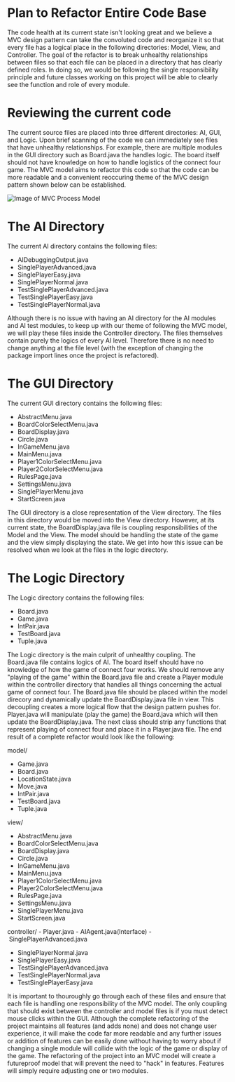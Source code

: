 Plan to Refactor Entire Code Base
=================================
The code health at its current state isn't looking great and we believe a MVC design pattern can take the convoluted code
and reorganize it so that every file has a logical place in the following directories: Model, View, and Controller.
The goal of the refactor is to break unhealthy relationships between files so that each file can be placed in a directory
that has clearly defined roles. In doing so, we would be following the single responsibility principle and future classes 
working on this project will be able to clearly see the function and role of every module.

# Reviewing the current code
The current source files are placed into three different directories: AI, GUI, and Logic. Upon brief scanning of the code
we can immediately see files that have unhealthy relationships. For example, there are multiple modules in the GUI directory
such as Board.java the handles logic. The board itself should not have knowledge on how to handle logistics of the connect 
four game. The MVC model aims to refactor this code so that the code can be more readable and a convenient reoccuring theme 
of the MVC design pattern shown below can be established.

![Image of MVC Process Model](https://upload.wikimedia.org/wikipedia/commons/f/fd/MVC-Process.png)

# The AI Directory
The current AI directory contains the following files: 
- AIDebuggingOutput.java
- SinglePlayerAdvanced.java
- SinglePlayerEasy.java
- SinglePlayerNormal.java
- TestSinglePlayerAdvanced.java
- TestSinglePlayerEasy.java
- TestSinglePlayerNormal.java

Although there is no issue with having an AI directory for the AI modules and AI test modules, to keep up with our theme of
following the MVC model, we will play these files inside the Controller directory. The files themselves contain purely the logics of every AI level. Therefore there is no need to change anything at the file level (with the exception of changing the package import lines once the project is refactored).

# The GUI Directory
The current GUI directory contains the following files:
- AbstractMenu.java
- BoardColorSelectMenu.java
- BoardDisplay.java
- Circle.java
- InGameMenu.java
- MainMenu.java
- Player1ColorSelectMenu.java
- Player2ColorSelectMenu.java
- RulesPage.java
- SettingsMenu.java
- SinglePlayerMenu.java
- StartScreen.java

The GUI directory is a close representation of the View directory. The files in this directory would be moved into the View directory. However, at its current state, the BoardDisplay.java file is coupling responsibilities of the Model and the View. The model should be handling the state of the game and the view simply displaying the state. We get into how this issue can be resolved when we look at the files in the logic directory.

# The Logic Directory
The Logic directory contains the following files:
- Board.java
- Game.java
- IntPair.java
- TestBoard.java
- Tuple.java

The Logic directory is the main culprit of unhealthy coupling. The Board.java file contains logics of AI. The board itself should have no knowledge of how the game of connect four works. We should remove any "playing of the game" within the Board.java file and create a Player module within the controller directory that handles all things concerning the actual game of connect four. The Board.java file should be placed within the model direcory and dynamically update the BoardDisplay.java file in view. This decoupling creates a more logical flow that the design pattern pushes for. Player.java will manipulate (play the game) the Board.java which will then update the BoardDisplay.java. The next class should strip any functions that represent playing of connect four and place it in a Player.java file. The end result of a complete refactor would look like the following:

model/
- Game.java
- Board.java
- LocationState.java
- Move.java
- IntPair.java
- TestBoard.java
- Tuple.java

view/
- AbstractMenu.java
- BoardColorSelectMenu.java
- BoardDisplay.java
- Circle.java
- InGameMenu.java
- MainMenu.java
- Player1ColorSelectMenu.java
- Player2ColorSelectMenu.java
- RulesPage.java
- SettingsMenu.java
- SinglePlayerMenu.java
- StartScreen.java

controller/
- Player.java
- AIAgent.java(Interface)
- SinglePlayerAdvanced.java
- SinglePlayerNormal.java
- SinglePlayerEasy.java
- TestSinglePlayerAdvanced.java
- TestSinglePlayerNormal.java
- TestSinglePlayerEasy.java

It is important to thouroughly go through each of these files and ensure that each file is handling one responsibility of the MVC model. The only coupling that should exist between the controller and model files is if you must detect mouse clicks within the GUI. Although the complete refactoring of the project maintains all features (and adds none) and does not change user experience, it will make the code far more readable and any further issues or addition of features can be easily done without having to worry about if changing a single module will collide with the logic of the game or display of the game. The refactoring of the project into an MVC model will create a futureproof model that will prevent the need to "hack" in features. Features will simply require adjusting one or two modules.
